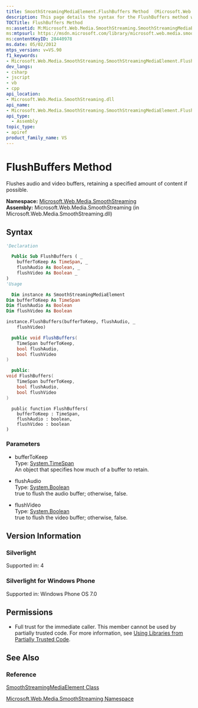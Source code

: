 ```yaml
---
title: SmoothStreamingMediaElement.FlushBuffers Method  (Microsoft.Web.Media.SmoothStreaming)
description: This page details the syntax for the FlushBuffers method which flushes audio and video buffers, retaining a specified amount of content if possible.
TOCTitle: FlushBuffers Method
ms:assetid: M:Microsoft.Web.Media.SmoothStreaming.SmoothStreamingMediaElement.FlushBuffers(System.TimeSpan,System.Boolean,System.Boolean)
ms:mtpsurl: https://msdn.microsoft.com/library/microsoft.web.media.smoothstreaming.smoothstreamingmediaelement.flushbuffers(v=VS.90)
ms:contentKeyID: 28440978
ms.date: 05/02/2012
mtps_version: v=VS.90
f1_keywords:
- Microsoft.Web.Media.SmoothStreaming.SmoothStreamingMediaElement.FlushBuffers
dev_langs:
- csharp
- jscript
- vb
- cpp
api_location:
- Microsoft.Web.Media.SmoothStreaming.dll
api_name:
- Microsoft.Web.Media.SmoothStreaming.SmoothStreamingMediaElement.FlushBuffers
api_type:
  - Assembly
topic_type:
- apiref
product_family_name: VS
---
```


# FlushBuffers Method

Flushes audio and video buffers, retaining a specified amount of content if possible.

**Namespace:**  [Microsoft.Web.Media.SmoothStreaming](microsoft-web-media-smoothstreaming-namespace_1.md)  
**Assembly:**  Microsoft.Web.Media.SmoothStreaming (in Microsoft.Web.Media.SmoothStreaming.dll)

## Syntax

```vb
'Declaration

  Public Sub FlushBuffers ( _
    bufferToKeep As TimeSpan, _
    flushAudio As Boolean, _
    flushVideo As Boolean _
)
'Usage

  Dim instance As SmoothStreamingMediaElement
Dim bufferToKeep As TimeSpan
Dim flushAudio As Boolean
Dim flushVideo As Boolean

instance.FlushBuffers(bufferToKeep, flushAudio, _
    flushVideo)
```

```csharp
  public void FlushBuffers(
    TimeSpan bufferToKeep,
    bool flushAudio,
    bool flushVideo
)
```

```cpp
  public:
void FlushBuffers(
    TimeSpan bufferToKeep, 
    bool flushAudio, 
    bool flushVideo
)
```

```jscript
  public function FlushBuffers(
    bufferToKeep : TimeSpan, 
    flushAudio : boolean, 
    flushVideo : boolean
)
```

### Parameters

  - bufferToKeep  
    Type: [System.TimeSpan](https://msdn.microsoft.com/library/269ew577)  
    An object that specifies how much of a buffer to retain.  

<!-- end list -->

  - flushAudio  
    Type: [System.Boolean](https://msdn.microsoft.com/library/a28wyd50)  
    true to flush the audio buffer; otherwise, false.  

<!-- end list -->

  - flushVideo  
    Type: [System.Boolean](https://msdn.microsoft.com/library/a28wyd50)  
    true to flush the video buffer; otherwise, false.  

## Version Information

### Silverlight

Supported in: 4  

### Silverlight for Windows Phone

Supported in: Windows Phone OS 7.0  

## Permissions

  - Full trust for the immediate caller. This member cannot be used by partially trusted code. For more information, see [Using Libraries from Partially Trusted Code](https://msdn.microsoft.com/library/8skskf63).

## See Also

### Reference

[SmoothStreamingMediaElement Class](smoothstreamingmediaelement-class-microsoft-web-media-smoothstreaming_1.md)

[Microsoft.Web.Media.SmoothStreaming Namespace](microsoft-web-media-smoothstreaming-namespace_1.md)
